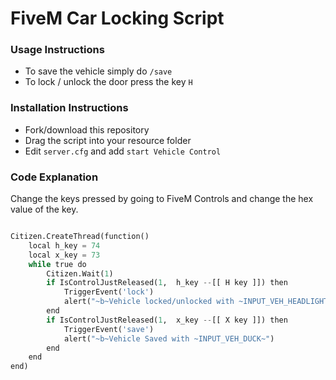 # FiveM Car Locking Script

### Usage Instructions

- To save the vehicle simply do `/save`
- To lock / unlock the door press the key `H`

### Installation Instructions 

- Fork/download this repository
- Drag the script into your resource folder
- Edit `server.cfg` and add `start Vehicle Control`

### Code Explanation

Change the keys pressed by going to FiveM Controls and change the hex value of the key.

```python

Citizen.CreateThread(function()
    local h_key = 74
    local x_key = 73
    while true do
        Citizen.Wait(1)
        if IsControlJustReleased(1,  h_key --[[ H key ]]) then
            TriggerEvent('lock')
            alert("~b~Vehicle locked/unlocked with ~INPUT_VEH_HEADLIGHT~")
        end
        if IsControlJustReleased(1,  x_key --[[ X key ]]) then
            TriggerEvent('save')
            alert("~b~Vehicle Saved with ~INPUT_VEH_DUCK~")
        end
    end
end)

```

